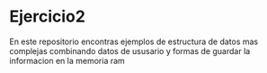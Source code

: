 # Ejercicio2
En este repositorio encontras ejemplos de estructura de datos mas complejas combinando datos de ususario y formas de guardar la informacion en la memoria ram
